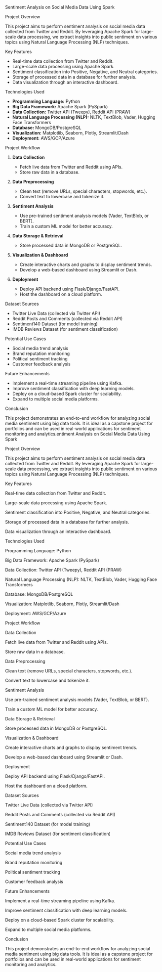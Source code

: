 Sentiment Analysis on Social Media Data Using Spark

Project Overview

This project aims to perform sentiment analysis on social media data collected from Twitter and Reddit. By leveraging Apache Spark for large-scale data processing, we extract insights into public sentiment on various topics using Natural Language Processing (NLP) techniques.

Key Features

- Real-time data collection from Twitter and Reddit.
- Large-scale data processing using Apache Spark.
- Sentiment classification into Positive, Negative, and Neutral categories.
- Storage of processed data in a database for further analysis.
- Data visualization through an interactive dashboard.

Technologies Used

- **Programming Language:** Python
- **Big Data Framework:** Apache Spark (PySpark)
- **Data Collection:** Twitter API (Tweepy), Reddit API (PRAW)
- **Natural Language Processing (NLP):** NLTK, TextBlob, Vader, Hugging Face Transformers
- **Database:** MongoDB/PostgreSQL
- **Visualization:** Matplotlib, Seaborn, Plotly, Streamlit/Dash
- **Deployment:** AWS/GCP/Azure

Project Workflow

1. **Data Collection**
    - Fetch live data from Twitter and Reddit using APIs.
    - Store raw data in a database.

2. **Data Preprocessing**
    - Clean text (remove URLs, special characters, stopwords, etc.).
    - Convert text to lowercase and tokenize it.

3. **Sentiment Analysis**
    - Use pre-trained sentiment analysis models (Vader, TextBlob, or BERT).
    - Train a custom ML model for better accuracy.

4. **Data Storage & Retrieval**
    - Store processed data in MongoDB or PostgreSQL.

5. **Visualization & Dashboard**
    - Create interactive charts and graphs to display sentiment trends.
    - Develop a web-based dashboard using Streamlit or Dash.

6. **Deployment**
    - Deploy API backend using Flask/Django/FastAPI.
    - Host the dashboard on a cloud platform.

Dataset Sources

- Twitter Live Data (collected via Twitter API)
- Reddit Posts and Comments (collected via Reddit API)
- Sentiment140 Dataset (for model training)
- IMDB Reviews Dataset (for sentiment classification)

Potential Use Cases

- Social media trend analysis
- Brand reputation monitoring
- Political sentiment tracking
- Customer feedback analysis

Future Enhancements

- Implement a real-time streaming pipeline using Kafka.
- Improve sentiment classification with deep learning models.
- Deploy on a cloud-based Spark cluster for scalability.
- Expand to multiple social media platforms.

Conclusion

This project demonstrates an end-to-end workflow for analyzing social media sentiment using big data tools. It is ideal as a capstone project for portfolios and can be used in real-world applications for sentiment monitoring and analytics.entiment Analysis on Social Media Data Using Spark

Project Overview

This project aims to perform sentiment analysis on social media data collected from Twitter and Reddit. By leveraging Apache Spark for large-scale data processing, we extract insights into public sentiment on various topics using Natural Language Processing (NLP) techniques.

Key Features

Real-time data collection from Twitter and Reddit.

Large-scale data processing using Apache Spark.

Sentiment classification into Positive, Negative, and Neutral categories.

Storage of processed data in a database for further analysis.

Data visualization through an interactive dashboard.

Technologies Used

Programming Language: Python

Big Data Framework: Apache Spark (PySpark)

Data Collection: Twitter API (Tweepy), Reddit API (PRAW)

Natural Language Processing (NLP): NLTK, TextBlob, Vader, Hugging Face Transformers

Database: MongoDB/PostgreSQL

Visualization: Matplotlib, Seaborn, Plotly, Streamlit/Dash

Deployment: AWS/GCP/Azure

Project Workflow

Data Collection

Fetch live data from Twitter and Reddit using APIs.

Store raw data in a database.

Data Preprocessing

Clean text (remove URLs, special characters, stopwords, etc.).

Convert text to lowercase and tokenize it.

Sentiment Analysis

Use pre-trained sentiment analysis models (Vader, TextBlob, or BERT).

Train a custom ML model for better accuracy.

Data Storage & Retrieval

Store processed data in MongoDB or PostgreSQL.

Visualization & Dashboard

Create interactive charts and graphs to display sentiment trends.

Develop a web-based dashboard using Streamlit or Dash.

Deployment

Deploy API backend using Flask/Django/FastAPI.

Host the dashboard on a cloud platform.

Dataset Sources

Twitter Live Data (collected via Twitter API)

Reddit Posts and Comments (collected via Reddit API)

Sentiment140 Dataset (for model training)

IMDB Reviews Dataset (for sentiment classification)

Potential Use Cases

Social media trend analysis

Brand reputation monitoring

Political sentiment tracking

Customer feedback analysis

Future Enhancements

Implement a real-time streaming pipeline using Kafka.

Improve sentiment classification with deep learning models.

Deploy on a cloud-based Spark cluster for scalability.

Expand to multiple social media platforms.

Conclusion

This project demonstrates an end-to-end workflow for analyzing social media sentiment using big data tools. It is ideal as a capstone project for portfolios and can be used in real-world applications for sentiment monitoring and analytics.